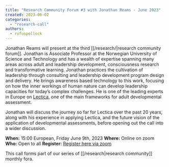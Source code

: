 ```yaml
---
title: "Research Community Forum #3 with Jonathan Reams - June 2023"
created: 2023-06-02
categories: 
  - "research-call"
authors: 
  - rufuspollock
---
```


Jonathan Reams will present at the third [[/research/|research community forum]]. Jonathan is Associate Professor at the Norwegian University of Science and Technology and has a wealth of expertise spanning many areas across adult and leadership development, consciousness research and transformative learning. Jonathan practices the cultivation of leadership through consulting and leadership development program design and delivery. He brings awareness based technology to this work, focusing on how the inner workings of human nature can develop leadership capacities for today’s complex challenges. He is one of the leading experts in Europe on [Lectica](https://lecticalive.org), one of the main frameworks for adult developmental assessment.

Jonathan will discuss the journey so far for Lectica over the past 20 years, along with his experience in applying Lectica, and the future vision of the application of developmental assessments, before opening out the call into a wider discussion.

**When:** 15:00 European, Friday June 9th, 2023
**Where:** Online on zoom
**Who:** Open to all
**Register:** [Register here via zoom](https://us02web.zoom.us/meeting/register/tZEucuqsqD4qHNy6sJwBY-q56j-3i7sbKE8g#/registration) 

This call forms part of our series of [[/research|research community]] monthly fora.
